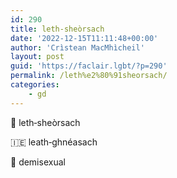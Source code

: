 ```yaml
---
id: 290
title: leth‑sheòrsach
date: '2022-12-15T11:11:48+00:00'
author: 'Crìstean MacMhìcheil'
layout: post
guid: 'https://faclair.lgbt/?p=290'
permalink: /leth%e2%80%91sheorsach/
categories:
    - gd
---
```


&#x1f3f4;&#xe0067;&#xe0062;&#xe0073;&#xe0063;&#xe0074;&#xe007f; leth‑sheòrsach

&#x1f1ee;&#x1f1ea; leath‑ghnéasach

&#x1f3f4;&#xe0067;&#xe0062;&#xe0065;&#xe006e;&#xe0067;&#xe007f; demisexual